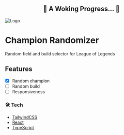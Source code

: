 <h2 align="center"> 
	🚧  A Woking Progress...  🚧
</h2>

![Logo](https://media.discordapp.net/attachments/691660793199984711/998746762724515860/unknown.png?width=956&height=439)

# Champion Randomizer
Random field and build selector for League of Legends

## Features
- [X] Random champion
- [ ] Random build
- [ ] Responsiveness

### 🛠 Tech
- [TailwindCSS](https://tailwindcss.com/)
- [React](https://pt-br.reactjs.org/)
- [TypeScript](https://www.typescriptlang.org/)

